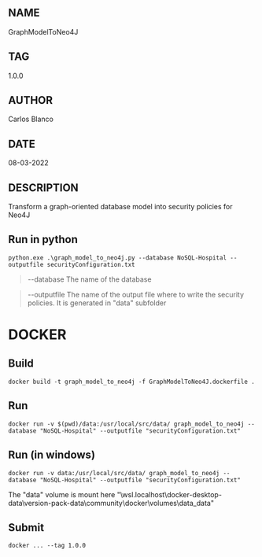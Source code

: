 ## NAME

GraphModelToNeo4J

## TAG

1.0.0

## AUTHOR
Carlos Blanco

## DATE

08-03-2022

## DESCRIPTION
Transform a graph-oriented database model into security policies for Neo4J


## Run in python
```
python.exe .\graph_model_to_neo4j.py --database NoSQL-Hospital --outputfile securityConfiguration.txt
```

>--database   The name of the database 

>--outputfile   The name of the output file where to write the security policies. It is generated in "data" subfolder

# DOCKER

## Build

```
docker build -t graph_model_to_neo4j -f GraphModelToNeo4J.dockerfile .
```

## Run

```
docker run -v $(pwd)/data:/usr/local/src/data/ graph_model_to_neo4j --database "NoSQL-Hospital" --outputfile "securityConfiguration.txt"
```


## Run (in windows)

```
docker run -v data:/usr/local/src/data/ graph_model_to_neo4j --database "NoSQL-Hospital" --outputfile "securityConfiguration.txt"
```

The "data" volume is mount here "\\wsl.localhost\docker-desktop-data\version-pack-data\community\docker\volumes\data\_data"


## Submit

```
docker ... --tag 1.0.0
```

